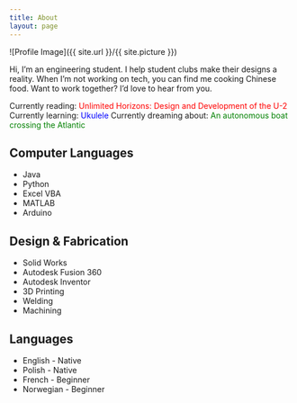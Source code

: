 ```yaml
---
title: About
layout: page
---
```

![Profile Image]({{ site.url }}/{{ site.picture }})

<p>Hi,
I’m an engineering student.
I help student clubs make their designs a reality.
When I’m not working on tech, you can find me cooking Chinese food.
Want to work together? I’d love to hear from you.</p>

<p>Currently reading: <font color="red">Unlimited Horizons: Design and Development of the U-2</font>
Currently learning: <font color="blue">Ukulele</font>
Currently dreaming about: <font color="green">An autonomous boat crossing the Atlantic</font>
</p>

<h2>Computer Languages</h2>

<ul class="skill-list">
	<li>Java</li>
	<li>Python</li>
	<li>Excel VBA</li>
	<li>MATLAB</li>
	<li>Arduino</li>
</ul>

<h2>Design & Fabrication</h2>

<ul class="skill-list">
	<li>Solid Works</li>
	<li>Autodesk Fusion 360</li>
	<li>Autodesk Inventor</li>
	<li>3D Printing</li>
	<li>Welding</li>
	<li>Machining</li>
</ul>

<h2>Languages</h2>

<ul class="skill-list">
	<li>English - Native</li>
	<li>Polish - Native</li>
	<li>French - Beginner</li>
	<li>Norwegian - Beginner</li>
</ul>

